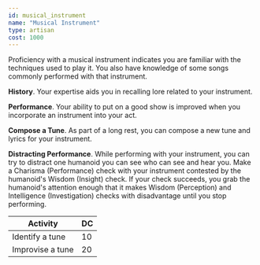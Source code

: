 ```yaml
---
id: musical_instrument
name: "Musical Instrument"
type: artisan
cost: 1000
---
```


Proficiency with a musical instrument indicates you are familiar with the techniques used to play it. You also have
knowledge of some songs commonly performed with that instrument.

__History__. Your expertise aids you in recalling lore related to your instrument.

__Performance__. Your ability to put on a good show is improved when you incorporate an instrument into your act.

__Compose a Tune__. As part of a long rest, you can compose a new tune and lyrics for your instrument.

__Distracting Performance__. While performing with your instrument, you can try to distract one humanoid you can see who
can see and hear you. Make a Charisma (Performance) check with your instrument contested by the humanoid's Wisdom (Insight)
check. If your check succeeds, you grab the humanoid's attention enough that it makes Wisdom (Perception) and
Intelligence (Investigation) checks with disadvantage until you stop performing.

Activity | DC
--- | ---
Identify a tune | 10
Improvise a tune | 20
